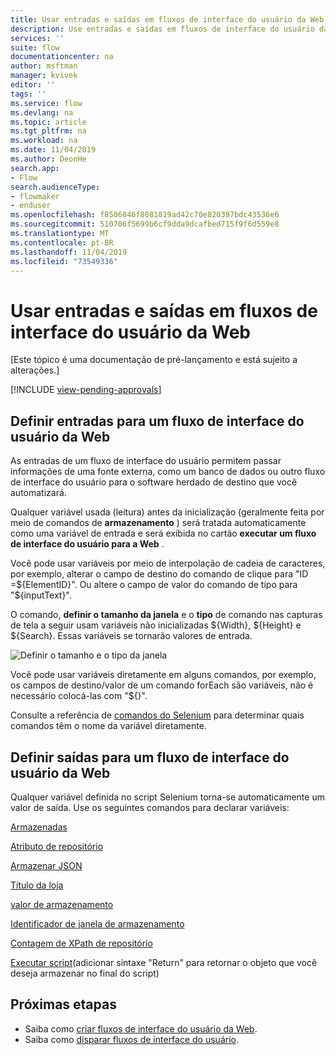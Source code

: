 ```yaml
---
title: Usar entradas e saídas em fluxos de interface do usuário da Web | Microsoft Docs
description: Use entradas e saídas em fluxos de interface do usuário da Web.
services: ''
suite: flow
documentationcenter: na
author: msftman
manager: kvivek
editor: ''
tags: ''
ms.service: flow
ms.devlang: na
ms.topic: article
ms.tgt_pltfrm: na
ms.workload: na
ms.date: 11/04/2019
ms.author: DeonHe
search.app:
- Flow
search.audienceType:
- flowmaker
- enduser
ms.openlocfilehash: f8506846f8081819ad42c70e820397bdc43536e6
ms.sourcegitcommit: 510706f5699b6cf9dda9dcafbed715f9f6d559e8
ms.translationtype: MT
ms.contentlocale: pt-BR
ms.lasthandoff: 11/04/2019
ms.locfileid: "73549336"
---
```

# <a name="use-inputs-and-outputs-in-web-ui-flows"></a>Usar entradas e saídas em fluxos de interface do usuário da Web

[Este tópico é uma documentação de pré-lançamento e está sujeito a alterações.]

[!INCLUDE [view-pending-approvals](../includes/cc-rebrand.md)]

## <a name="define-inputs-for-a-web-ui-flow"></a>Definir entradas para um fluxo de interface do usuário da Web

As entradas de um fluxo de interface do usuário permitem passar informações de uma fonte externa, como um banco de dados ou outro fluxo de interface do usuário para o software herdado de destino que você automatizará.

Qualquer variável usada (leitura) antes da inicialização (geralmente feita por meio de comandos de **armazenamento** ) será tratada automaticamente como uma variável de entrada e será exibida no cartão **executar um fluxo de interface do usuário para a Web** .

Você pode usar variáveis por meio de interpolação de cadeia de caracteres, por exemplo, alterar o campo de destino do comando de clique para "ID =\${ElementID}". Ou altere o campo de valor do comando de tipo para "\${inputText}".

O comando, **definir o tamanho da janela** e o **tipo** de comando nas capturas de tela a seguir usam variáveis não inicializadas \${Width}, \${Height} e \${Search}. Essas variáveis se tornarão valores de entrada.

![Definir o tamanho e o tipo da janela](../media/inputs-outputs-web/f05cb445dad212aaf395b66ba969622c.png "Definir o tamanho e o tipo da janela")

Você pode usar variáveis diretamente em alguns comandos, por exemplo, os campos de destino/valor de um comando forEach são variáveis, não é necessário colocá-las com "\${}".

Consulte a referência de [comandos do Selenium](https://www.seleniumhq.org/selenium-ide/docs/en/api/commands/) para determinar quais comandos têm o nome da variável diretamente.

## <a name="define-outputs-for-a-web-ui-flow"></a>Definir saídas para um fluxo de interface do usuário da Web

Qualquer variável definida no script Selenium torna-se automaticamente um valor de saída. Use os seguintes comandos para declarar variáveis:

[Armazenadas](https://www.seleniumhq.org/selenium-ide/docs/en/api/commands/#store)

[Atributo de repositório](https://www.seleniumhq.org/selenium-ide/docs/en/api/commands/#store-attribute)

[Armazenar JSON](https://www.seleniumhq.org/selenium-ide/docs/en/api/commands/#store-json)

[Título da loja](https://www.seleniumhq.org/selenium-ide/docs/en/api/commands/#store-title)

[valor de armazenamento](https://www.seleniumhq.org/selenium-ide/docs/en/api/commands/#store-value)

[Identificador de janela de armazenamento](https://www.seleniumhq.org/selenium-ide/docs/en/api/commands/#store-window-handle)

[Contagem de XPath de repositório](https://www.seleniumhq.org/selenium-ide/docs/en/api/commands/#store-xpath-count)

[Executar script](https://www.seleniumhq.org/selenium-ide/docs/en/api/commands/#execute-script)(adicionar sintaxe "Return" para retornar o objeto que você deseja armazenar no final do script)

## <a name="next-steps"></a>Próximas etapas

- Saiba como [criar fluxos de interface do usuário da Web](create-web.md).
- Saiba como [disparar fluxos de interface do usuário](run-ui-flow.md).

